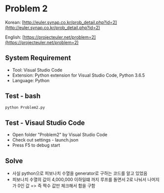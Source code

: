 # Problem 2

Korean: [http://euler.synap.co.kr/prob_detail.php?id=2](http://euler.synap.co.kr/prob_detail.php?id=2)

English: [https://projecteuler.net/problem=2](https://projecteuler.net/problem=2)

## System Requirement

- Tool: Visual Studio Code
- Extension: Python extension for Visual Studio Code, Python 3.6.5
- Language: Python

## Test - bash

```bash
python Problem2.py
```

## Test - Visaul Studio Code

- Open folder "Problem2" by Visual Studio Code
- Check out settings - launch.json
- Press F5 to debug start

## Solve

- 사실 python으로 피보나치 수열을 generator로 구하는 코드를 알고 있었음
- 피보나치 수열의 값이 4,000,000 이하일떄 까지 루프를 돌면서 2로 나눠서 나머지가 0인 값 => 즉 짝수 값만 체크해서 합을 구함